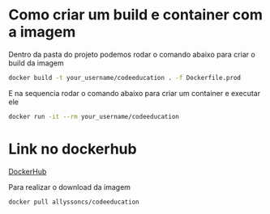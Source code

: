 # Como criar um build e container com a imagem

Dentro da pasta do projeto podemos rodar o comando abaixo para criar o build da imagem
```bash
docker build -t your_username/codeeducation . -f Dockerfile.prod
```

E na sequencia rodar o comando abaixo para criar um container e executar ele
```bash
docker run -it --rm your_username/codeeducation
```

# Link no dockerhub

[DockerHub](https://hub.docker.com/r/allyssoncs/codeeducation)

Para realizar o download da imagem 
```bash
docker pull allyssoncs/codeeducation
```